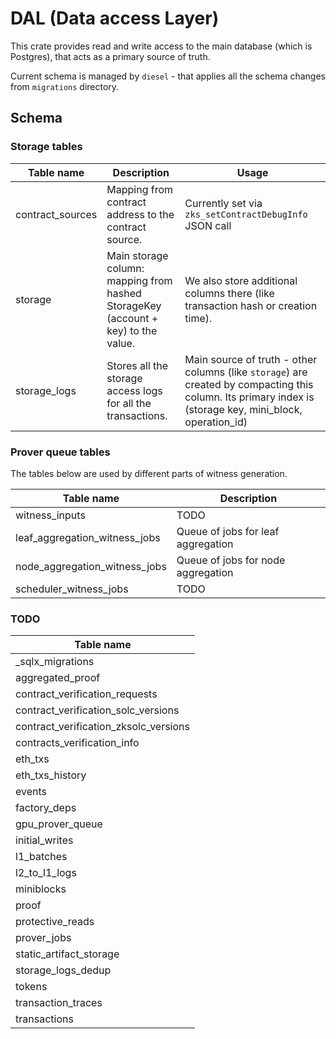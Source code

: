 # DAL (Data access Layer)

This crate provides read and write access to the main database (which is Postgres), that acts as a primary source of
truth.

Current schema is managed by `diesel` - that applies all the schema changes from `migrations` directory.

## Schema

### Storage tables

| Table name       | Description                                                                       | Usage                                                                                                                                                     |
| ---------------- | --------------------------------------------------------------------------------- | --------------------------------------------------------------------------------------------------------------------------------------------------------- |
| contract_sources | Mapping from contract address to the contract source.                             | Currently set via `zks_setContractDebugInfo` JSON call                                                                                                    |
| storage          | Main storage column: mapping from hashed StorageKey (account + key) to the value. | We also store additional columns there (like transaction hash or creation time).                                                                          |
| storage_logs     | Stores all the storage access logs for all the transactions.                      | Main source of truth - other columns (like `storage`) are created by compacting this column. Its primary index is (storage key, mini_block, operation_id) |

### Prover queue tables

The tables below are used by different parts of witness generation.

| Table name                    | Description                        |
| ----------------------------- | ---------------------------------- |
| witness_inputs                | TODO                               |
| leaf_aggregation_witness_jobs | Queue of jobs for leaf aggregation |
| node_aggregation_witness_jobs | Queue of jobs for node aggregation |
| scheduler_witness_jobs        | TODO                               |

### TODO

| Table name                            |
| ------------------------------------- |
| \_sqlx_migrations                     |
| aggregated_proof                      |
| contract_verification_requests        |
| contract_verification_solc_versions   |
| contract_verification_zksolc_versions |
| contracts_verification_info           |
| eth_txs                               |
| eth_txs_history                       |
| events                                |
| factory_deps                          |
| gpu_prover_queue                      |
| initial_writes                        |
| l1_batches                            |
| l2_to_l1_logs                         |
| miniblocks                            |
| proof                                 |
| protective_reads                      |
| prover_jobs                           |
| static_artifact_storage               |
| storage_logs_dedup                    |
| tokens                                |
| transaction_traces                    |
| transactions                          |
